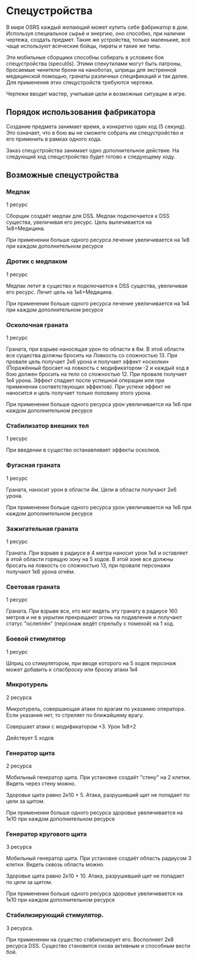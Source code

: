 # Спецустройства

В мире OSRS каждый желающий может купить себе фабрикатор в дом.
Используя специальное сырьё и энергию, оно способно, при наличии
чертежа, создать предмет. Такие же устройства, только маленькие, всё
чаще используют всяческие бойцы, пираты и такие же типы.

Эти мобильные сборщики способны собирать в условиях боя спецустройства
(specutils). Этими спекутилами могут быть патроны, бросаемые чинители
брони на наноботах, шприцы для экстренной медицинской помощью, гранаты
различных спецификаций и так далее. Для применения этих спецустройств
требуются чертежи.

Чертежи вводит мастер, учитывая цели и возможные ситуации в игре.

## Порядок использования фабрикатора
Создание предмета занимает время, а конкретно один ход (5 секунд). Это означает, что в бою вы не сможете собрать им спецустройство и его применить в рамках одного хода.

Заказ спецустройства занимает одно дополнительное действие. На следующий ход спецустройство будет готово к следующему ходу.

## Возможные спецустройства

### Медпак

1 ресурс

Сборщик создаёт медпак для DSS. Медпак подключается к DSS существа, увеличивая его ресурс. Цель
вылечивается на 1к8+Медицина.

При применении больше одного ресурса лечение увеличивается на 1к8 при
каждом дополнительном ресурсе

### Дротик с медпаком

1 ресурс

Медпак летит в существо и подключается к DSS существа, увеличивая его ресурс. Лечит цель на
1к4+Медицина.

При применении больше одного ресурса лечение увеличивается на 1к4 при
каждом дополнительном ресурсе

### Осколочная граната

1 ресурс

Граната, при взрыве наносящая урон по области в 6м. В этой области все
существа должны бросить на Ловкость со сложностью 13. При провале цель
получает 2к6 урона и получает эффект «осколки» (Поражённый бросает на
ловкость с модификатором -2 и каждый ход в бою должен бросить на тело со
сложностью 12. При провале получает 1к4 урона. Эффект спадает после
успешной операции или при применении соответствующих эффектов). При
успехе эффект не наносится и цель получает только половину этого урона.

При применении больше одного ресурса урон увеличивается на 1к6 при
каждом дополнительном ресурсе

### Стабилизатор внешних тел

1 ресурс

При введении в существо останавливает эффекты осколков.

### Фугасная граната

1 ресурс

Граната, наносит урон в области 4м. Цели в области получают 2к6 урона.

При применении больше одного ресурса урон увеличивается на 1к6 при
каждом дополнительном ресурсе

### Зажигательная граната

1 ресурс

Граната. При взрыве в радиусе в 4 метра наносит урон 1к4 и оставляет в
этой области горящую зону на 5 ходов. В этой зоне все должны бросать на
ловкость со сложностью 13, при провале персонажи получают 1к6 урона
огнём.

### Световая граната

1 ресурс

Граната. При взрыве все, кто мог видеть эту гранату в радиусе 160 метров и не в укрытии прекращают огонь на подавление и получают статус "ослеплён" (персонаж ведёт стрельбу с помехой) на 1 ход.

### Боевой стимулятор

1 ресурс

Шприц со стимулятором, при вводе которого на 5 ходов персонаж может добавить к спасброску или броску атаки 1к4

### Микротурель

2 ресурса

Микротурель, совершающая атаки по врагам по указанию оператора. Если указания нет, то стреляет по ближайшему врагу.

Совершает атаки с модификатором +3. Урон 1к8+2

Действует 5 ходов

### Генератор щита
2 ресурса

Мобильный генератор щита. При установке создаёт "стену" на 2 клетки. Видеть через стену можно.

Здоровье щита равно 2к10 + 5. Атака, разрушивший щит не попадает по цели за щитом.

При применении больше одного ресурса здоровье увеличивается на 1к10 при
каждом дополнительном ресурсе

### Генератор кругового щита

3 ресурса

Мобильный генератор щита. При установке создаёт область радиусом 3 клетки. Видеть сквозь область можно.

Здоровье щита равно 2к10 + 10. Атака, разрушивший щит не попадает по цели за щитом.

При применении больше одного ресурса здоровье увеличивается на 1к10 при
каждом дополнительном ресурсе

### Стабилизирующий стимулятор.

3 ресурса.

При применении на существо стабилизирует его. Восполняет 2к8 ресурса DSS. Существо становится снова активным и способным вести бой.